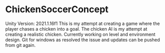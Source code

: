 # ChickenSoccerConcept

Unity Version: 2021.1.16f1
This is my attempt at creating a game where the player chases a chicken into a goal.
The chicken AI is my attempt at creating a realistic chicken.
Currently working on level and environment design.
Git for windows as resolved the issue and updates can be pushed from git again.
